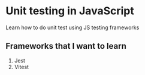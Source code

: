 # Unit testing in JavaScript
Learn how to do unit test using JS testing frameworks

## Frameworks that I want to learn

1. Jest
2. Vitest
